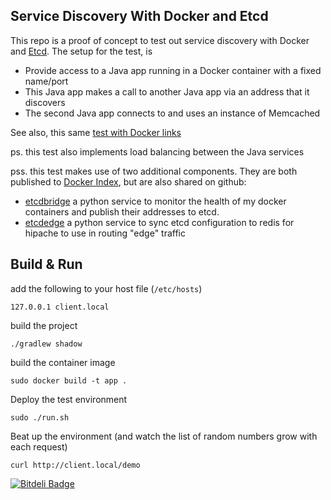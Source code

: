 ## Service Discovery With Docker and Etcd
This repo is a proof of concept to test out service discovery with Docker and [Etcd](https://github.com/coreos/etcd). The setup for the test, is

- Provide access to a Java app running in a Docker container with a fixed name/port
- This Java app makes a call to another Java app via an address that it discovers
- The second Java app connects to and uses an instance of Memcached


See also, this same [test with Docker links](https://github.com/benschw/docker-service-discovery-with-links)

ps. this test also implements load balancing between the Java services 

pss. this test makes use of two additional components. They are both published to [Docker Index](https://index.docker.io/u/benschw/), but are also shared on github: 
- [etcdbridge](https://github.com/benschw/etcdbridge) a python service to monitor the health of my docker containers and publish their addresses to etcd.
- [etcdedge](https://github.com/benschw/etcdedge) a python service to sync etcd configuration to redis for hipache to use in routing "edge" traffic

## Build & Run

add the following to your host file (`/etc/hosts`)

	127.0.0.1 client.local

build the project

	./gradlew shadow

build the container image

	sudo docker build -t app .

Deploy the test environment

	sudo ./run.sh

Beat up the environment (and watch the list of random numbers grow with each request)

	curl http://client.local/demo


[![Bitdeli Badge](https://d2weczhvl823v0.cloudfront.net/benschw/docker-service-discovery-with-etcd/trend.png)](https://bitdeli.com/free "Bitdeli Badge")

